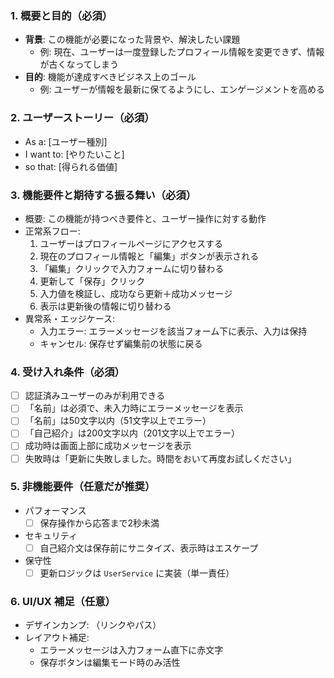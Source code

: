 ### 1. 概要と目的（必須）
- **背景**: この機能が必要になった背景や、解決したい課題
  - 例: 現在、ユーザーは一度登録したプロフィール情報を変更できず、情報が古くなってしまう
- **目的**: 機能が達成すべきビジネス上のゴール
  - 例: ユーザーが情報を最新に保てるようにし、エンゲージメントを高める

### 2. ユーザーストーリー（必須）
- As a: [ユーザー種別]
- I want to: [やりたいこと]
- so that: [得られる価値]

### 3. 機能要件と期待する振る舞い（必須）
- 概要: この機能が持つべき要件と、ユーザー操作に対する動作
- 正常系フロー:
  1. ユーザーはプロフィールページにアクセスする
  2. 現在のプロフィール情報と「編集」ボタンが表示される
  3. 「編集」クリックで入力フォームに切り替わる
  4. 更新して「保存」クリック
  5. 入力値を検証し、成功なら更新＋成功メッセージ
  6. 表示は更新後の情報に切り替わる
- 異常系・エッジケース:
  - 入力エラー: エラーメッセージを該当フォーム下に表示、入力は保持
  - キャンセル: 保存せず編集前の状態に戻る

### 4. 受け入れ条件（必須）
- [ ] 認証済みユーザーのみが利用できる
- [ ] 「名前」は必須で、未入力時にエラーメッセージを表示
- [ ] 「名前」は50文字以内（51文字以上でエラー）
- [ ] 「自己紹介」は200文字以内（201文字以上でエラー）
- [ ] 成功時は画面上部に成功メッセージを表示
- [ ] 失敗時は「更新に失敗しました。時間をおいて再度お試しください」

### 5. 非機能要件（任意だが推奨）
- パフォーマンス
  - [ ] 保存操作から応答まで2秒未満
- セキュリティ
  - [ ] 自己紹介文は保存前にサニタイズ、表示時はエスケープ
- 保守性
  - [ ] 更新ロジックは `UserService` に実装（単一責任）

### 6. UI/UX 補足（任意）
- デザインカンプ: （リンクやパス）
- レイアウト補足:
  - エラーメッセージは入力フォーム直下に赤文字
  - 保存ボタンは編集モード時のみ活性